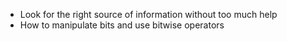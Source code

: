 * Look for the right source of information without too much help
* How to manipulate bits and use bitwise operators
